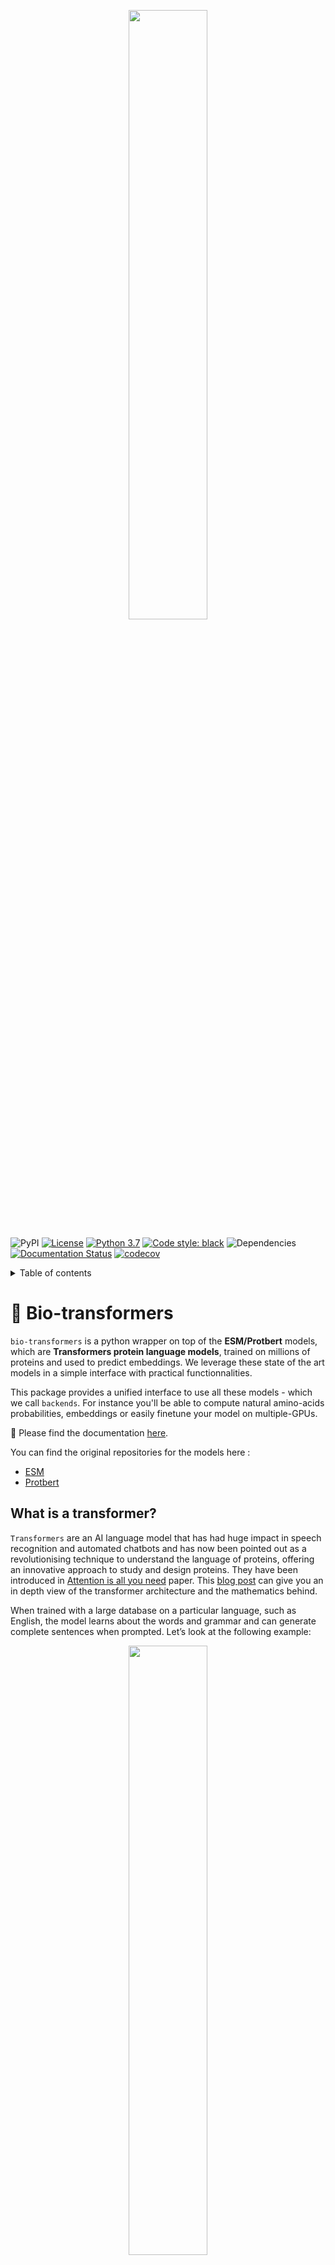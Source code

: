 <p align="center">
  <img width="50%" src="./.source/_static/deepchain.png">
</p>


![PyPI](https://img.shields.io/pypi/v/bio-transformers)
[![License](https://img.shields.io/badge/License-Apache%202.0-blue.svg)](https://opensource.org/licenses/Apache-2.0)
[![Python 3.7](https://img.shields.io/badge/python-3.7-blue.svg)](https://www.python.org/downloads/release/python-360/)
[![Code style: black](https://img.shields.io/badge/code%20style-black-000000.svg)](https://github.com/psf/black)
![Dependencies](https://img.shields.io/badge/dependencies-up%20to%20date-brightgreen.svg)
[![Documentation Status](https://readthedocs.org/projects/bio-transformers/badge/?version=latest)](https://bio-transformers.readthedocs.io/en/latest/?badge=latest)
[![codecov](https://codecov.io/gh/delfosseaurelien/bio-transformers/branch/main/graph/badge.svg?token=URROG4GV2C)](https://codecov.io/gh/delfosseaurelien/bio-transformers)

<details><summary>Table of contents</summary>

- [Description](#bio-transformers)
- [Installation](#Installation)
- [Usage](#usage)
  - [Quick Start](#quickstart)
  - [Compute embeddings](#embeddings)
  - [Pseudo-Loglikelihood](#pseudo-loglikelihood)
- [Roadmap](#roadmap)
- [Citations](#citations)
- [License](#license)
</details>

# 🧬 Bio-transformers
`bio-transformers` is a python wrapper on top of the **ESM/Protbert** models, which are **Transformers protein language models**, trained on millions of proteins and used to predict embeddings. We leverage these state of the art models in a simple interface with practical functionnalities.

This package provides a unified interface to use all these models - which we call `backends`. For instance you'll be able to compute natural amino-acids probabilities, embeddings or easily finetune your model on multiple-GPUs.

📕 Please find the documentation [here](https://bio-transformers.readthedocs.io/en/latest/).


 You can find the original repositories for the models here :
 - [ESM](https://github.com/facebookresearch/esm/)
 - [Protbert](https://github.com/agemagician/ProtTrans)

## What is a transformer?
`Transformers` are an AI language model that has had huge impact in speech recognition and automated chatbots and has now been pointed out as a revolutionising technique to understand the language of proteins, offering an innovative approach to study and design proteins. They have been introduced in [Attention is all you need](https://arxiv.org/abs/1706.03762) paper. This [blog post](https://jalammar.github.io/illustrated-transformer/) can give you an in depth view of the transformer architecture and the mathematics behind.


When trained with a large database on a particular language, such as English, the model learns about the words and grammar and can generate complete sentences when prompted. Let’s look at the following example:

<p align="center">
  <img width="50%" src="./.source/_static/transformers.png">
</p>

 ### Why transformers for protein ?
 Proteins are molecules that perform critical functions in all living beings. It consists of one or more strings of amino acids. There are only 20 different amino acids and the different combinations of them have resulted in thousands of functional proteins in humans. If we consider amino acids as words that constitute proteins, which are the sentences, then we could use transformers to understand the language of proteins. When trained with the billions of protein sequences identified so far across multiple species, a transformer is capable of understanding what sequences of amino acids make sense from a language perspective and can propose new combinations.

<p align="center">
  <img width="50%" src="./.source/_static/protein.png">
</p>

<p align="center">
  <img width="100%" src="./.source/_static/sequence.png">
</p>

Querying a transformer trained in the language of proteins on a particular sequence provides a wealth of information about the protein. As seen in the above example, the transformer can tell you which amino acids might be key and need to be present at the protein of interest from a language perspective. This information is of particular interest when trying to understand amino acid regions that might be essential to protein function or stability.

# Getting started

## Installation
It is recommended to work with conda environments in order to manage the specific dependencies of this package.
```bash
  conda create --name bio-transformers python=3.7 -y
  conda activate bio-transformers
  pip install bio-transformers
```

### Dev environment
If you want to contribute to the development, please see [CONTRIBUTING.md](CONTRIBUTING.md).

### Docker
You can directly use a docker image for using bio-transformers or for development. The image is based on cuda11.1, be sure to use it on GPU.
Build the image:

```
docker build --tag biotransformers-dev .
```

Run interactively with GPUs:
```
docker run -t -i --gpus all biotransformers-dev
```

# Usage

## Quick start
The main class ```BioTranformers``` allows developers to use Protbert and ESM backends

```python
> from biotransformers import BioTransformers
> BioTransformers.list_backend()
```
```
Use backend in this list :

    *   esm1_t34_670M_UR100
    *   esm1_t6_43M_UR50S
    *   esm1b_t33_650M_UR50S
    *   esm_msa1_t12_100M_UR50S
    *   protbert
    *   protbert_bfd

```

## Embeddings

The embedding of a an object is a representation of the object in a lower dimensional space. In this lower space, it is easier to manipulate, visualize, and apply mathematical functions on proteins' projection. Embeddings model will take a sequence of amino acids in input (string) and return a vector of lower dimension.

You can choose a backend and pass a list of sequences of Amino acids to compute the embeddings.
By default, the ```compute_embeddings``` function returns the ```<CLS>``` token embeddings.
You can add a ```pool_mode``` in addition, so you can compute the mean of the tokens embeddings.

```python
from biotransformers import BioTransformers

sequences = [
        "MKTVRQERLKSIVRILERSKEPVSGAQLAEELSVSRQVIVQDIAYLRSLGYNIVATPRGYVLAGG",
        "KALTARQQEVFDLIRDHISQTGMPPTRAEIAQRLGFRSPNAAEEHLKALARKGVIEIVSGASRGIRLLQEE",
    ]

bio_trans = BioTransformers(backend="protbert")
embeddings = bio_trans.compute_embeddings(sequences, pool_mode=('cls','mean'),batch_size=2)

cls_emb = embeddings['cls']
mean_emb = embeddings['mean']
```

### Multi-gpu

If you have access to multiple GPUs, you can activate the ```multi_gpu``` option to speed-up the inference.
This option relies on ```torch.nn.DataParallel```.

Caution: put a batch_size > 1 with multi_gpu.

```python
bio_trans = BioTransformers(backend="protbert",multi_gpu=True)
embeddings = bio_trans.compute_embeddings(sequences, pool_mode=('cls','mean'), batch_size=2)
```

## Pseudo-Loglikelihood
The protein loglikelihood is a metric that estimates the joint probability of observing a given sequence of amino acids. The idea behind such an estimator is to approximate the probability that a mutated protein will be “natural”, and can effectively be produced by a cell.

These metrics rely on transformers language models. These models are trained to predict a “masked” amino acid in a sequence. As a consequence, they can provide us with an estimate of the probability of observing an amino acid given the “context” (the surrounding amino acids).  By multiplying individual probabilities computed for a given amino-acid given its context, we obtain a pseudo-likelihood, which can be a candidate estimator to approximate sequence stability.

```python
from biotransformers import BioTransformers

sequences = [
        "MKTVRQERLKSIVRILERSKEPVSGAQLAEELSVSRQVIVQDIAYLRSLGYNIVATPRGYVLAGG",
        "KALTARQQEVFDLIRDHISQTGMPPTRAEIAQRLGFRSPNAAEEHLKALARKGVIEIVSGASRGIRLLQEE",
    ]

bio_trans = BioTransformers(backend="protbert",device="cuda:0")
loglikelihood = bio_trans.compute_loglikelihood(sequences,batch_size=2)
```
## Finetune pre-trained transformers on your dataset

You can use the `train_masked` function to finetune your backend on your dataset. The model is automatically scaled on the available GPUs. More information on the [documentation](https://bio-transformers.readthedocs.io/en/main/getting_started/quick_start.html#display-available-backend)

```python
import biodatasets
import numpy as np
from biotransformers import BioTransformers

data = biodatasets.load_dataset("swissProt")
X, y = data.to_npy_arrays(input_names=["sequence"])
X = X[0]

# Train on small sequences
length = np.array(list(map(len, X))) < 200
train_seq = X[length][:15000]
bio_trans = BioTransformers("esm1_t6_43M_UR50S", device="cuda")

bio_trans.finetune(
    train_seq,
    lr=1.0e-5,
    warmup_init_lr=1e-7,
    toks_per_batch=2000,
    epochs=20,
    batch_size=16,
    acc_batch_size=256,
    warmup_updates=1024,
    accelerator="ddp",
    checkpoint=None,
    save_last_checkpoint=False,
)
```

# Roadmap:
  - support MSA transformers

# ✏️  Citations
Here some papers on interest on the subject.

The excellent ProtBert work can be found at [(biorxiv preprint)](https://www.biorxiv.org/content/10.1101/2020.07.12.199554v3.full.pdf):

```bibtex
@article{protTrans2021,
  author={Ahmed Elnaggar and Michael Heinzinger, Christian Dallago1,Ghalia Rihawi, Yu Wang, Llion Jones, Tom Gibbs, Tamas Feher, Christoph Angerer,Debsindhu Bhowmik and Burkhard Rost},
  title={ProtTrans: Towards Cracking the Language of Life’s Code Through Self-Supervised Deep Learning and High Performance Computing},
  year={2019},
  doi={10.1101/2020.07.12.199554},
  url={https://www.biorxiv.org/content/10.1101/2020.07.12.199554v3.full.pdf},
  journal={bioRxiv}
}
```

For the ESM model, see [(biorxiv preprint)](https://www.biorxiv.org/content/10.1101/622803v4):
```bibtex
@article{rives2019biological,
  author={Rives, Alexander and Meier, Joshua and Sercu, Tom and Goyal, Siddharth and Lin, Zeming and Liu, Jason and Guo, Demi and Ott, Myle and Zitnick, C. Lawrence and Ma, Jerry and Fergus, Rob},
  title={Biological Structure and Function Emerge from Scaling Unsupervised Learning to 250 Million Protein Sequences},
  year={2019},
  doi={10.1101/622803},
  url={https://www.biorxiv.org/content/10.1101/622803v4},
  journal={bioRxiv}
}
```

For the self-attention contact prediction, see [the following paper (biorxiv preprint)](https://www.biorxiv.org/content/10.1101/2020.12.15.422761v1):

```bibtex
@article{rao2020transformer,
  author = {Rao, Roshan M and Meier, Joshua and Sercu, Tom and Ovchinnikov, Sergey and Rives, Alexander},
  title={Transformer protein language models are unsupervised structure learners},
  year={2020},
  doi={10.1101/2020.12.15.422761},
  url={https://www.biorxiv.org/content/10.1101/2020.12.15.422761v1},
  journal={bioRxiv}
}
```

For the MSA Transformer, see [the following paper (biorxiv preprint)](https://doi.org/10.1101/2021.02.12.430858):

```bibtex
@article{rao2021msa,
  author = {Rao, Roshan and Liu, Jason and Verkuil, Robert and Meier, Joshua and Canny, John F. and Abbeel, Pieter and Sercu, Tom and Rives, Alexander},
  title={MSA Transformer},
  year={2021},
  doi={10.1101/2021.02.12.430858},
  url={https://www.biorxiv.org/content/10.1101/2021.02.12.430858v1},
  journal={bioRxiv}
}
```



# 📘 License

This source code is licensed under the **Apache 2** license found in the `LICENSE` file in the root directory.

